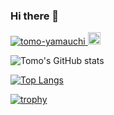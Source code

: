 ### Hi there 👋

<!--
**tomo-yamauchi/tomo-yamauchi** is a ✨ _special_ ✨ repository because its `README.md` (this file) appears on your GitHub profile.

Here are some ideas to get you started:

- 🔭 I’m currently working on ...
- 🌱 I’m currently learning ...
- 👯 I’m looking to collaborate on ...
- 🤔 I’m looking for help with ...
- 💬 Ask me about ...
- 📫 How to reach me: ...
- 😄 Pronouns: ...
- ⚡ Fun fact: ...
-->

<p align="left">
  <a href="https://github.com/tomo-yamauchi/tomo-yamauchi/">
    <img src="https://komarev.com/ghpvc/?username=tomo-yamauchi" alt="tomo-yamauchi" />
  </a>
<!--   <a href="http://twitter.com/tomo-yamauchi">
    <img height="20" src="https://img.shields.io/twitter/follow/tomo-yamauchi?label=Twitter&logo=twitter&style=flat" />
  </a> -->
  <a href="https://github.com/tomo-yamauchi">
    <img height="20" src="https://img.shields.io/github/followers/tomo-yamauchi?label=follow&logo=github&style=flat" />
  </a>
<!--   <a href="https://www.reddit.com/user/tomo-yamauchi">
    <img height="20" src="https://img.shields.io/reddit/user-karma/combined/tomo-yamauchi?label=Reddit&logo=reddit&style=flat" />
  </a> -->
<!--   <a href="https://stackoverflow.com/users/5720201/tomo-yamauchi">
    <img height="20" src="https://img.shields.io/stackexchange/stackoverflow/r/5720201?label=StackOverflow&logo=stack-overflow&style=flat" />
  </a>
  <a href="http://qiita.com/tomo-yamauchi">
    <img height="20" src="https://qiita-badge.apiapi.app/s/tomo-yamauchi/posts.svg" />
  </a>
  <//qiita.com/tomo-yamauchi">
    <img height="20" src="https://qiita-badge.apiapi.app/s/tomo-yamauchi/contributions.svg" />
  </a> -->
</p>

![Tomo's GitHub stats](https://github-readme-stats.vercel.app/api?username=tomo-yamauchi&theme=tokyonight)

[![Top Langs](https://github-readme-stats.vercel.app/api/top-langs/?username=tomo-yamauchi)](https://github.com/tomo-yamauchi/github-readme-stats)


[![trophy](https://github-profile-trophy.vercel.app/?username=tomo-yamauchi&theme=onedark)](https://github.com/tomo-yamauchi/github-profile-trophy)
